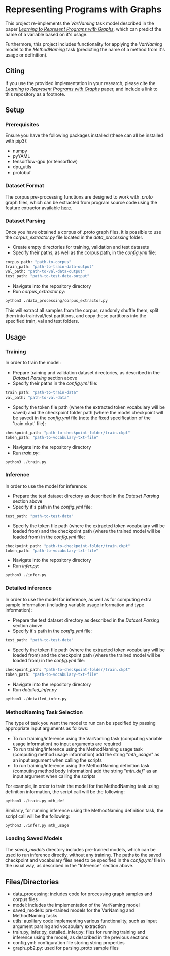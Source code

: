 # Representing Programs with Graphs

This project re-implements the _VarNaming_ task model described in the  paper 
[_Learning to Represent Programs with Graphs_](https://ml4code.github.io/publications/allamanis2018learning/), 
which can predict the name of a variable based on it's usage.

Furthermore, this project includes functionality for applying the _VarNaming_ model to the _MethodNaming_ task 
(predicting the name of a method from it's usage or definition). 

## Citing

If you use the provided implementation in your research, please cite the [_Learning to Represent Programs with Graphs_](https://ml4code.github.io/publications/allamanis2018learning/) paper, and include a link to this repository as a footnote.


## Setup 
### Prerequisites

Ensure you have the following packages installed 
(these can all be installed with pip3):

- numpy
- pyYAML
- tensorflow-gpu (or tensorflow)
- dpu_utils
- protobuf


### Dataset Format

The corpus pre-processing functions are designed to work with _.proto_ 
graph files, which can be extracted from program source code using the feature
extractor available [here](https://github.com/acr31/features-javac).




### Dataset Parsing

Once you have obtained a corpus of .proto graph files, it is possible
to use the _corpus_extractor.py_ file located in the _data_processing_ folder.

- Create empty directories for training, validation and test datasets
- Specify their paths, as well as the corpus path, in the
_config.yml_ file:
```python
corpus_path: "path-to-corpus"
train_path: "path-to-train-data-output"
val_path: "path-to-val-data-output"
test_path: "path-to-test-data-output"
```
- Navigate into the repository directory
- Run _corpus_extractor.py_:

```python
python3 ./data_processing/corpus_extractor.py
```

This will extract all samples from the corpus, randomly shuffle them,
split them into train/val/test partitions, and copy these partitions into the specified
train, val and test folders.



## Usage

### Training 

In order to train the model:

- Prepare training and validation dataset directories, 
as described in the _Dataset Parsing_ section above
- Specify their paths in the _config.yml_ file:
```python
train_path: "path-to-train-data"
val_path: "path-to-val-data"
```
- Specify the token file path 
(where the extracted token vocabulary will be saved)
and the checkpoint folder path (where the model checkpoint will be saved) in the _config.yml_ file 
(note the fixed specification of the 'train.ckpt' file):
```python
checkpoint_path: "path-to-checkpoint-folder/train.ckpt"
token_path: "path-to-vocabulary-txt-file"
```
- Navigate into the repository directory
- Run _train.py_:

```python
python3 ./train.py
```


### Inference

In order to use the model for inference:

- Prepare the test dataset directory
as described in the _Dataset Parsing_ section above
- Specify it's path in the _config.yml_ file:
```python
test_path: "path-to-test-data"
```
- Specify the token file path 
(where the extracted token vocabulary will be loaded from)
and the checkpoint path (where the trained model will be loaded from) in the _config.yml_ file:
```python
checkpoint_path: "path-to-checkpoint-folder/train.ckpt"
token_path: "path-to-vocabulary-txt-file"
```
- Navigate into the repository directory
- Run _infer.py_:

```python
python3 ./infer.py
```


### Detailed inference

In order to use the model for inference, 
as well as for computing extra sample information
(including variable usage information and type information):

- Prepare the test dataset directory
as described in the _Dataset Parsing_ section above
- Specify it's path in the _config.yml_ file:
```python
test_path: "path-to-test-data"
```
- Specify the token file path 
(where the extracted token vocabulary will be loaded from)
and the checkpoint path (where the trained model will be loaded from) in the _config.yml_ file:
```python
checkpoint_path: "path-to-checkpoint-folder/train.ckpt"
token_path: "path-to-vocabulary-txt-file"
```
- Navigate into the repository directory
- Run _detailed_infer.py_

```python
python3 ./detailed_infer.py
```



### MethodNaming Task Selection
The type of task you want the model to run can be specified by passing 
appropriate input arguments as follows:

- To run training/inference using the VarNaming task (computing variable usage information)
no input arguments are required
- To run training/inference using the MethodNaming usage task (computing method usage information)
add the string "_mth_usage_" as an input argument when calling the scripts
- To run training/inference using the MethodNaming definition task (computing method body information)
add the string "_mth_def_" as an input argument when calling the scripts

For example, in order to train the model for the MethodNaming task using 
definition information, the script call will be the following:

```python
python3 ./train.py mth_def
```

Similarly, for running inference using the MethodNaming definition task,
the script call will be the following:
```python
python3 ./infer.py mth_usage
```

### Loading Saved Models

The _saved_models_ directory includes pre-trained models, which can
be used to run inference directly, without any training. 
The paths to the saved checkpoint and vocabulary files need to be specified
in the _config.yml_ file 
in the usual way, as described in the "Inference" section above.





## Files/Directories

- data_processing: includes code for processing graph samples and corpus files
- model: includes the implementation of the VarNaming model
- saved_models: pre-trained models for the VarNaming and MethodNaming tasks
- utils: auxiliary code implementing various functionality, such as input 
argument parsing and vocabulary extraction
- train.py, infer.py, detailed_infer.py: files for running training and inference
using the model, as described in the previous sections
- config.yml: configuration file storing string properties
- graph_pb2.py: used for parsing .proto sample files
